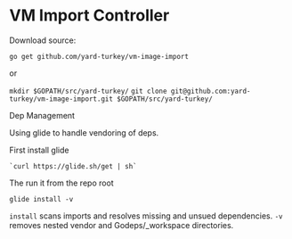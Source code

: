 # VM Import Controller

Download source:

 `go get github.com/yard-turkey/vm-image-import`

 or

 `mkdir $GOPATH/src/yard-turkey/`
 `git clone git@github.com:yard-turkey/vm-image-import.git $GOPATH/src/yard-turkey/`

 Dep Management

 Using glide to handle vendoring of deps.

 First install glide

    `curl https://glide.sh/get | sh`

 The run it from the repo root

 `glide install -v`

 `install` scans imports and resolves missing and unsued dependencies. `-v` removes nested vendor and Godeps/_workspace directories.

